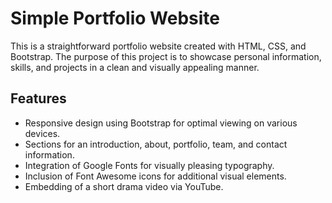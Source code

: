 # Simple Portfolio Website

This is a straightforward portfolio website created with HTML, CSS, and Bootstrap. The purpose of this project is to showcase personal information, skills, and projects in a clean and visually appealing manner.

## Features

- Responsive design using Bootstrap for optimal viewing on various devices.
- Sections for an introduction, about, portfolio, team, and contact information.
- Integration of Google Fonts for visually pleasing typography.
- Inclusion of Font Awesome icons for additional visual elements.
- Embedding of a short drama video via YouTube.
